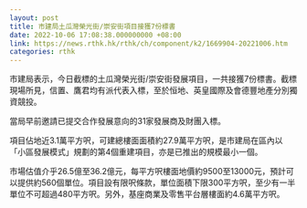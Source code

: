 ```yaml
---
layout: post
title: 市建局土瓜灣榮光街/崇安街項目接獲7份標書
date: 2022-10-06 17:08:38.000000000 +08:00
link: https://news.rthk.hk/rthk/ch/component/k2/1669904-20221006.htm
categories: rthk
---
```


市建局表示，今日截標的土瓜灣榮光街/崇安街發展項目，一共接獲7份標書。截標現場所見，信置、鷹君均有派代表入標，至於恒地、英皇國際及會德豐地產分別獨資競投。

當局早前邀請已提交合作發展意向的31家發展商及財團入標。

項目佔地近3.1萬平方呎，可建總樓面面積約27.9萬平方呎，是市建局在區內以「小區發展模式」規劃的第4個重建項目，亦是已推出的規模最小一個。

市場估值介乎26.5億至36.2億元，每平方呎樓面地價約9500至13000元，預計可以提供約560個單位。項目設有限呎條款，單位面積下限300平方呎，至少有一半單位不可超過480平方呎。另外，基座商業及零售平台層樓面約4.6萬平方呎。

